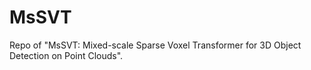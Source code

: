 # MsSVT
Repo of "MsSVT: Mixed-scale Sparse Voxel Transformer for 3D Object Detection on Point Clouds".
